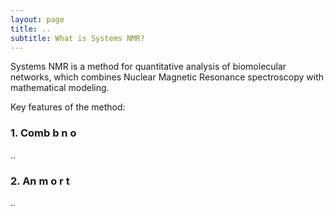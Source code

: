 ```yaml
---
layout: page
title: ..
subtitle: What is Systems NMR?
---
```


Systems NMR is a method for quantitative analysis of biomolecular networks, which combines Nuclear Magnetic Resonance spectroscopy with mathematical modeling.
<!--- The concept was developed at [ETH Zürich](http://www.allainlab.ethz.ch/people/person-detail.html?persid=125247).
-->

Key features of the method:

### 1. Comb b n o
..
### 2. An m o r t
..

